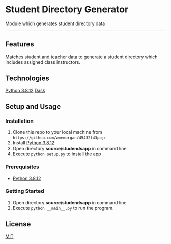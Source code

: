 # Student Directory Generator
Module which generates student directory data

---
## Features
Matches student and teacher data to generate a student directory which includes assigned class instructors.


## Technologies
[Python 3.8.12](https://www.python.org/downloads/release/python-3812/)
[Dask](https://dask.org/)

## Setup and Usage
### Installation
1. Clone this repo to your local machine from `https://github.com/wmemorgan/45432t43pojr`
2. Install [Python 3.8.12](https://www.python.org/downloads/release/python-3812/)
3. Open directory **source\studendsapp** in command line
4. Execute `python setup.py` to install the app

### Prerequisites
- [Python 3.8.12](https://www.python.org/downloads/release/python-3812/)

### Getting Started
1. Open directory **source\studendsapp** in command line
2. Execute `python __main__.py` to run the program.


## License
[MIT]()